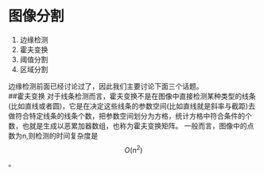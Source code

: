# 图像分割

1. 边缘检测
2. 霍夫变换
3. 阈值分割
4. 区域分割

边缘检测前面已经讨论过了，因此我们主要讨论下面三个话题。  
##霍夫变换
对于线条检测而言，霍夫变换不是在图像中直接检测某种类型的线条(比如直线或者圆)，它是在决定这些线条的参数空间(比如直线就是斜率与截距)去做符合特定线条的线条个数，把参数空间划分为方格，统计方格中符合条件的个数，也就是生成以恶累加器数组，也称为霍夫变换矩阵。  一般而言，图像中的点数为n,则检测的时间复杂度是$$O(n^2)$$。  





